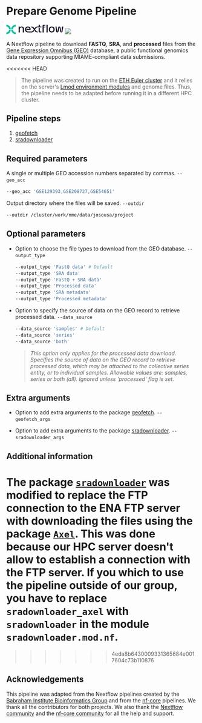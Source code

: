 # Prepare Genome Pipeline

<img width="30%" src="https://raw.githubusercontent.com/nextflow-io/trademark/master/nextflow-logo-bg-light.png" />
<img width="30%" src="https://tower.nf/assets/nf-tower-black.svg" />

A Nextflow pipeline to download **FASTQ**, **SRA**, and **processed** files from the [Gene Expression Omnibus (GEO)](https://www.ncbi.nlm.nih.gov/geo/) database, a public functional genomics data repository supporting MIAME-compliant data submissions.

<<<<<<< HEAD
>The pipeline was created to run on the [ETH Euler cluster](https://scicomp.ethz.ch/wiki/Euler) and it relies on the server's [Lmod environment modules](https://lmod.readthedocs.io/en/latest/) and genome files. Thus, the pipeline needs to be adapted before running it in a different HPC cluster.

## Pipeline steps
1. [geofetch](https://geofetch.databio.org/en/latest/)
2. [sradownloader](https://github.com/s-andrews/sradownloader)

## Required parameters

A single or multiple GEO accession numbers separated by commas.
`--geo_acc`

```bash
--geo_acc 'GSE129393,GSE208727,GSE54651'
```

Output directory where the files will be saved.
`--outdir`

``` bash
--outdir /cluster/work/nme/data/josousa/project
```

## Optional parameters
- Option to choose the file types to download from the GEO database.
`--output_type`

    ``` bash
    --output_type 'FastQ data' # Default
    --output_type 'SRA data'
    --output_type 'FastQ + SRA data'
    --output_type 'Processed data'
    --output_type 'SRA metadata'
    --output_type 'Processed metadata'
    ```

- Option to specify the source of data on the GEO record to retrieve processed data.
`--data_source`

    ``` bash
    --data_source 'samples' # Default
    --data_source 'series'
    --data_source 'both'
    ```

    >_This option only applies for the processed data download. Specifies the source of data on the GEO record to retrieve processed data, which may be attached to the collective series entity, or to individual samples. Allowable values are: samples, series or both (all). Ignored unless 'processed' flag is set._

## Extra arguments
- Option to add extra arguments to the package [geofetch](https://geofetch.databio.org/en/latest/).
`--geofetch_args`

- Option to add extra arguments to the package [sradownloader](https://github.com/s-andrews/sradownloader).
`--sradownloader_args`

## Additional information
The package [`sradownloader`](https://github.com/s-andrews/sradownloader) was modified to replace the FTP connection to the ENA FTP server with downloading the files using the package [`Axel`](https://github.com/axel-download-accelerator/axel). This was done because our HPC server doesn't allow to establish a connection with the FTP server. If you which to use the pipeline outside of our group, you have to replace `sradownloader_axel` with `sradownloader` in the module `sradownloader.mod.nf`.
=======

>>>>>>> 4eda8b6430009331365684e0017604c73b110876

## Acknowledgements
This pipeline was adapted from the Nextflow pipelines created by the [Babraham Institute Bioinformatics Group](https://github.com/s-andrews/nextflow_pipelines) and from the [nf-core](https://nf-co.re/) pipelines. We thank all the contributors for both projects. We also thank the [Nextflow community](https://nextflow.slack.com/join) and the [nf-core community](https://nf-co.re/join) for all the help and support.
